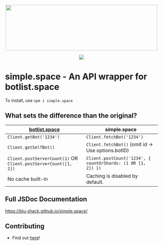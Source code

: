 <div style='text-align: center; '>
    <p>
        <img src='https://i.imgur.com/j5gEcTf.png' width=500 height=150>
    </p>
    <p>
        <a href='https://www.npmjs.com/package/simple.space'><img src='https://nodei.co/npm/simple.space.png'></a>
    </p>
</div>

# simple.space - An API wrapper for botlist.space

To install, use `npm i simple.space`

## What sets the difference than the original?

| [botlist.space](https://www.npmjs.com/package/botlist.space)    | simple.space                                                 |
|-----------------------------------------------------------------|--------------------------------------------------------------|
| `Client.getBot('1234')`                                         | `Client.fetchBot('1234')`                                    |
| `Client.getSelfBot()`                                           | `Client.fetchBot()` (omit id -> Use options.botID)           |
| `Client.postServerCount(1)` OR `Client.postServerCount([1, 2])` | `Client.postCount('1234', { countOrShards: (1 OR [1, 2]) })` |
| No cache built-in                                               | Caching is disabled by default.                              |

## Full JSDoc Documentation

https://blu-shack.github.io/simple.space/

## Contributing

- Find out [here](https://github.com/BLU-Shack/simple.space/blob/master/.github/CONTRIBUTING.md)!
